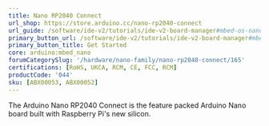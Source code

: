 ```yaml
---
title: Nano RP2040 Connect
url_shop: https://store.arduino.cc/nano-rp2040-connect
url_guide: /software/ide-v2/tutorials/ide-v2-board-manager#mbed-os-nano
primary_button_url: /software/ide-v2/tutorials/ide-v2-board-manager#mbed-os-nano
primary_button_title: Get Started
core: arduino:mbed_nano
forumCategorySlug: '/hardware/nano-family/nano-rp2040-connect/165'
certifications: [RoHS, UKCA, RCM, CE, FCC, RCM]
productCode: '044'
sku: [ABX00053, ABX00052]
---
```


The Arduino Nano RP2040 Connect is the feature packed Arduino Nano board built with Raspberry Pi's new silicon.